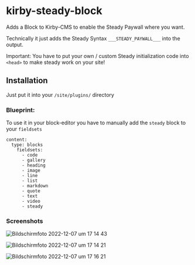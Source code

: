 # kirby-steady-block
 Adds a Block to Kirby-CMS to enable the Steady Paywall where you want.

Technically it just adds the Steady Syntax <span>`___STEADY_PAYWALL___`</span> into the output.

Important: You have to put your own / custom Steady initialization code into `<head>` to make steady work on your site!

## Installation
Just put it into your `/site/plugins/` directory

### Blueprint:
To use it in your block-editor you have to manually add the `steady` block to your `fieldsets`


````
content:
  type: blocks
    fieldsets:
      - code
      - gallery
      - heading
      - image
      - line
      - list
      - markdown
      - quote
      - text
      - video
      - steady

````


### Screenshots

![Bildschirm­foto 2022-12-07 um 17 14 43](https://user-images.githubusercontent.com/2411246/206232192-abdd5b26-9dbd-4087-835d-cc4a0bb2d3de.png)

![Bildschirm­foto 2022-12-07 um 17 14 21](https://user-images.githubusercontent.com/2411246/206232212-9ea76e6b-4611-4ac2-afbe-57ff5deff7ef.png)

![Bildschirm­foto 2022-12-07 um 17 16 21](https://user-images.githubusercontent.com/2411246/206232485-86a09b68-4132-4acb-8cce-78ec15571e3e.png)
